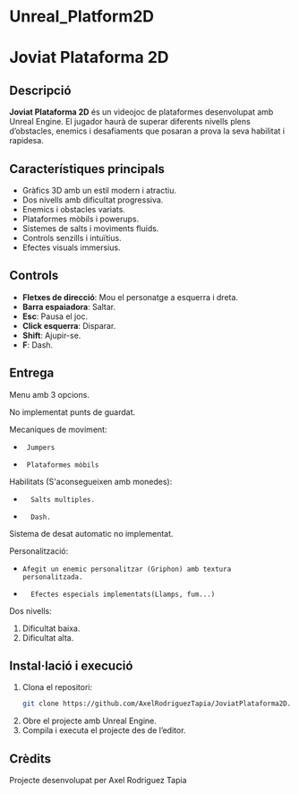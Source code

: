 # Unreal_Platform2D
# Joviat Plataforma 2D

## Descripció

**Joviat Plataforma 2D** és un videojoc de plataformes desenvolupat amb Unreal Engine. El jugador haurà de superar diferents nivells plens d’obstacles, enemics i desafiaments que posaran a prova la seva habilitat i rapidesa.

## Característiques principals

- Gràfics 3D amb un estil modern i atractiu.
- Dos nivells amb dificultat progressiva.
- Enemics i obstacles variats.
- Plataformes mòbils i powerups.
- Sistemes de salts i moviments fluids.
- Controls senzills i intuïtius.
- Efectes visuals immersius.

## Controls

- **Fletxes de direcció**: Mou el personatge a esquerra i dreta.
- **Barra espaiadora**: Saltar.
- **Esc**: Pausa el joc.
- **Click esquerra**: Disparar.
- **Shift**: Ajupir-se.
- **F**: Dash.

## Entrega
Menu amb 3 opcions.

No implementat punts de guardat.

Mecaniques de moviment:
-      Jumpers
-      Plataformes mòbils

Habilitats (S'aconsegueixen amb monedes):
-       Salts multiples.
-       Dash.

Sistema de desat automatic no implementat.

Personalització:
-     Afegit un enemic personalitzar (Griphon) amb textura personalitzada.
-       Efectes especials implementats(Llamps, fum...)

Dos nivells:
1. Dificultat baixa.
2. Dificultat alta.


## Instal·lació i execució

1. Clona el repositori:
   ```sh
   git clone https://github.com/AxelRodriguezTapia/JoviatPlataforma2D.git
2. Obre el projecte amb Unreal Engine.
3. Compila i executa el projecte des de l’editor.

## Crèdits
Projecte desenvolupat per Axel Rodriguez Tapia
